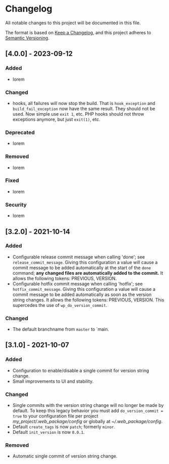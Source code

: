 # Changelog

All notable changes to this project will be documented in this file.

The format is based on [Keep a Changelog](https://keepachangelog.com/en/1.0.0/), and this project adheres to [Semantic Versioning](https://semver.org/spec/v2.0.0.html).

## [4.0.0] - 2023-09-12

### Added

- lorem

### Changed

- hooks, all failures will now stop the build. That is `hook_exception` and `build_fail_exception` now have the same result. They should not be used. Now simple use `exit 1`, etc. PHP hooks should not throw exceptions anymore, but just `exit(1)`, etc.


### Deprecated

- lorem

### Removed

- lorem

### Fixed

- lorem

### Security

- lorem

## [3.2.0] - 2021-10-14

### Added

- Configurable release commit message when calling 'done'; see `release_commit_message`. Giving this configuration a value will cause a commit message to be added automatically at the start of the `done` command; **any changed files are automatically added to the commit.** It allows the following tokens: PREVIOUS, VERSION.
- Configurable hotfix commit message when calling 'hotfix'; see `hotfix_commit_message`. Giving this configuration a value will cause a commit message to be added automatically as soon as the version string changes. It allows the following tokens: PREVIOUS, VERSION. This supercedes the use of `wp_do_version_commit`.

### Changed

- The default branchname from `master` to `main.

## [3.1.0] - 2021-10-07

### Added

- Configuration to enable/disable a single commit for version string change.
- Small improvements to UI and stability.

### Changed

- Single commits with the version string change will no longer be made by default. To keep this legacy behavior you must add `do_version_commit = true` to your configuration file per project _my_project/.web_package/config_ or globally at _~/.web_package/config_.
- Default `create_tags` is now `patch`; formerly `minor`.
- Default `init_version` is now `0.0.1`.

### Removed

- Automatic single commit of version string change.
